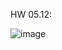 HW 05.12:

![image](https://github.com/user-attachments/assets/969a518a-f883-4a62-b388-665bdc097b79)

